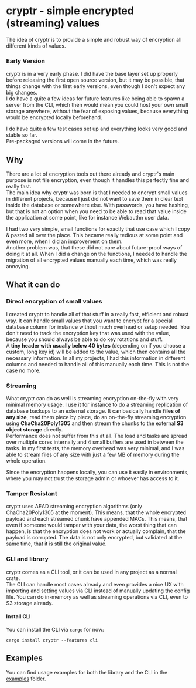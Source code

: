 # cryptr - simple encrypted (streaming) values

The idea of cryptr is to provide a simple and robust way of encryption all different kinds of values.

### Early Version

cryptr is in a very early phase. I did have the base layer set up properly before releasing the first open
source version, but it may be possible, that things change with the first early versions, even though I don't
expect any big changes.  
I do have a quite a few ideas for future features like being able to spawn a server from the CLI, which then
would mean you could host your own small storage anywhere, without the fear of exposing values, because
everything would be encrypted locally beforehand.

I do have quite a few test cases set up and everything looks very good and stable so far.  
Pre-packaged versions will come in the future.

## Why

There are a lot of encryption tools out there already and cryptr's main purpose is not file encryption, even
though it handles this perfectly fine and really fast.  
The main idea why cryptr was born is that I needed to encrypt small values in different projects, because
I just did not want to save them in clear text inside the database or somewhere else. With passwords, you
have hashing, but that is not an option when you need to be able to read that value inside the application
at some point, like for instance Webauthn user data.

I had two very simple, small functions for exactly that use case which I copy & pasted all over the place.
This became really tedious at some point and even more, when I did an improvement on them.  
Another problem was, that these did not care about future-proof ways of doing it at all.
When I did a change on the functions, I needed to handle the migration of all encrypted values manually
each time, which was really annoying.

## What it can do

### Direct encryption of small values

I created cryptr to handle all of that stuff in a really fast, efficient and robust way.
It can handle small values that you want to encrypt for a special database column for instance without 
much overhead or setup needed. You don't need to track the encryption key that was used with the value,
because you should always be able to do key rotations and stuff.  
A **tiny header with usually below 40 bytes** (depending on if you choose a custom, long key id) will be added
to the value, which then contains all the necessary information. In all my projects, I had this information
in different columns and needed to handle all of this manually each time. This is not the case no more.

### Streaming

What cryptr can do as well is streaming encryption on-the-fly with very minimal memory usage.
I use it for instance to do a streaming replication of database backups to an external storage.
It can basically handle **files of any size**, read them piece by piece, do an on-the-fly streaming
encryption using **ChaCha20Poly1305** and then stream the chunks to the external **S3 object storage**
directly.  
Performance does not suffer from this at all. The load and tasks are spread over multiple cores internally
and 4 small buffers are used in between the tasks. In my first tests, the memory overhead was very minimal,
and I was able to stream files of any size with just a few MB of memory during the whole operation.

Since the encryption happens locally, you can use it easily in environments, where you may not trust
the storage admin or whoever has access to it.

### Tamper Resistant

cryptr uses AEAD streaming encryption algorithms (only ChaCha20Poly1305 at the moment).
This means, that the whole encrypted payload and each streamed chunk have appended MACs. This means, that
even if someone would tamper with your data, the worst thing that can happen, is that the encryption does
not work or actually complain, that the payload is corrupted. The data is not only encrypted, but validated
at the same time, that it is still the original value.

### CLI and library

cryptr comes as a CLI tool, or it can be used in any project as a normal crate.  
The CLI can handle most cases already and even provides a nice UX with importing and setting values via
CLI instead of manually updating the config file. You can do in-memory as well as streaming operations
via CLI, even to S3 storage already.

#### Install CLI

You can install the CLI via `cargo` for now:

```
cargo install cryptr --features cli
```

## Examples

You can find usage examples for both the library and the CLI in the
[examples](https://github.com/sebadob/cryptr/tree/main/examples) folder.
